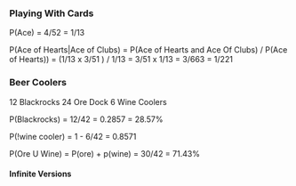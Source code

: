 ### Playing With Cards
P(Ace) = 4/52 = 1/13

P(Ace of Hearts|Ace of Clubs) = P(Ace of Hearts and Ace Of Clubs) / P(Ace of Hearts)) = (1/13 x 3/51 ) / 1/13 = 3/51 x 1/13 = 3/663 = 1/221

### Beer Coolers

12 Blackrocks
24 Ore Dock
6 Wine Coolers

P(Blackrocks) = 12/42 = 0.2857 = 28.57%

P(!wine cooler) = 1 - 6/42 =  0.8571

P(Ore U Wine) = P(ore) + p(wine) = 30/42 = 71.43%

#### Infinite Versions

